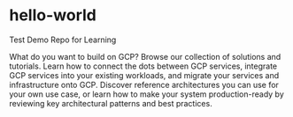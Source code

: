 # hello-world
Test Demo Repo for Learning

What do you want to build on GCP?
Browse our collection of solutions and tutorials. Learn how to connect the dots between GCP services, integrate GCP services into your existing workloads, and migrate your services and infrastructure onto GCP. Discover reference architectures you can use for your own use case, or learn how to make your system production-ready by reviewing key architectural patterns and best practices.

